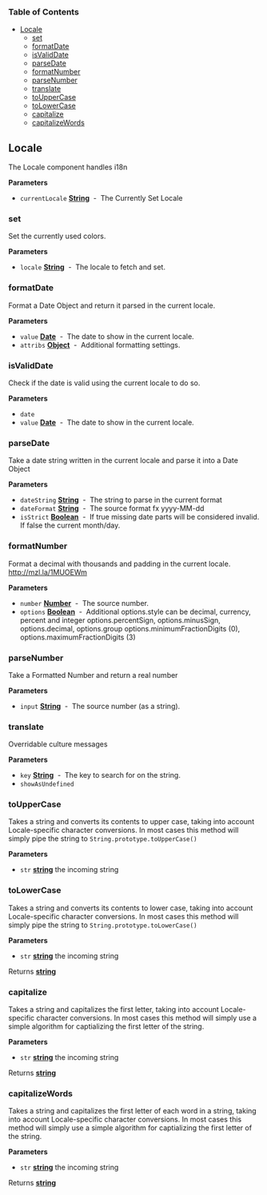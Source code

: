 <!-- Generated by documentation.js. Update this documentation by updating the source code. -->

### Table of Contents

-   [Locale](#locale)
    -   [set](#set)
    -   [formatDate](#formatdate)
    -   [isValidDate](#isvaliddate)
    -   [parseDate](#parsedate)
    -   [formatNumber](#formatnumber)
    -   [parseNumber](#parsenumber)
    -   [translate](#translate)
    -   [toUpperCase](#touppercase)
    -   [toLowerCase](#tolowercase)
    -   [capitalize](#capitalize)
    -   [capitalizeWords](#capitalizewords)

## Locale

The Locale component handles i18n

**Parameters**

-   `currentLocale` **[String](https://developer.mozilla.org/en-US/docs/Web/JavaScript/Reference/Global_Objects/String)**  -  The Currently Set Locale

### set

Set the currently used colors.

**Parameters**

-   `locale` **[String](https://developer.mozilla.org/en-US/docs/Web/JavaScript/Reference/Global_Objects/String)**  -  The locale to fetch and set.

### formatDate

Format a Date Object and return it parsed in the current locale.

**Parameters**

-   `value` **[Date](https://developer.mozilla.org/en-US/docs/Web/JavaScript/Reference/Global_Objects/Date)**  -  The date to show in the current locale.
-   `attribs` **[Object](https://developer.mozilla.org/en-US/docs/Web/JavaScript/Reference/Global_Objects/Object)**  -  Additional formatting settings.

### isValidDate

Check if the date is valid using the current locale to do so.

**Parameters**

-   `date`  
-   `value` **[Date](https://developer.mozilla.org/en-US/docs/Web/JavaScript/Reference/Global_Objects/Date)**  -  The date to show in the current locale.

### parseDate

Take a date string written in the current locale and parse it into a Date Object

**Parameters**

-   `dateString` **[String](https://developer.mozilla.org/en-US/docs/Web/JavaScript/Reference/Global_Objects/String)**  -  The string to parse in the current format
-   `dateFormat` **[String](https://developer.mozilla.org/en-US/docs/Web/JavaScript/Reference/Global_Objects/String)**  -  The source format fx yyyy-MM-dd
-   `isStrict` **[Boolean](https://developer.mozilla.org/en-US/docs/Web/JavaScript/Reference/Global_Objects/Boolean)**  -  If true missing date parts will be considered invalid. If false the current month/day.

### formatNumber

Format a decimal with thousands and padding in the current locale.
<http://mzl.la/1MUOEWm>

**Parameters**

-   `number` **[Number](https://developer.mozilla.org/en-US/docs/Web/JavaScript/Reference/Global_Objects/Number)**  -  The source number.
-   `options` **[Boolean](https://developer.mozilla.org/en-US/docs/Web/JavaScript/Reference/Global_Objects/Boolean)**  -  Additional options.style can be decimal, currency, percent and integer options.percentSign, options.minusSign, options.decimal, options.group options.minimumFractionDigits (0), options.maximumFractionDigits (3)

### parseNumber

Take a Formatted Number and return a real number

**Parameters**

-   `input` **[String](https://developer.mozilla.org/en-US/docs/Web/JavaScript/Reference/Global_Objects/String)**  -  The source number (as a string).

### translate

Overridable culture messages

**Parameters**

-   `key` **[String](https://developer.mozilla.org/en-US/docs/Web/JavaScript/Reference/Global_Objects/String)**  -  The key to search for on the string.
-   `showAsUndefined`  

### toUpperCase

Takes a string and converts its contents to upper case, taking into account Locale-specific character conversions.
In most cases this method will simply pipe the string to `String.prototype.toUpperCase()`

**Parameters**

-   `str` **[string](https://developer.mozilla.org/en-US/docs/Web/JavaScript/Reference/Global_Objects/String)** the incoming string

### toLowerCase

Takes a string and converts its contents to lower case, taking into account Locale-specific character conversions.
In most cases this method will simply pipe the string to `String.prototype.toLowerCase()`

**Parameters**

-   `str` **[string](https://developer.mozilla.org/en-US/docs/Web/JavaScript/Reference/Global_Objects/String)** the incoming string

Returns **[string](https://developer.mozilla.org/en-US/docs/Web/JavaScript/Reference/Global_Objects/String)** 

### capitalize

Takes a string and capitalizes the first letter, taking into account Locale-specific character conversions.
In most cases this method will simply use a simple algorithm for captializing the first letter of the string.

**Parameters**

-   `str` **[string](https://developer.mozilla.org/en-US/docs/Web/JavaScript/Reference/Global_Objects/String)** the incoming string

Returns **[string](https://developer.mozilla.org/en-US/docs/Web/JavaScript/Reference/Global_Objects/String)** 

### capitalizeWords

Takes a string and capitalizes the first letter of each word in a string, taking into account Locale-specific character conversions.
In most cases this method will simply use a simple algorithm for captializing the first letter of the string.

**Parameters**

-   `str` **[string](https://developer.mozilla.org/en-US/docs/Web/JavaScript/Reference/Global_Objects/String)** the incoming string

Returns **[string](https://developer.mozilla.org/en-US/docs/Web/JavaScript/Reference/Global_Objects/String)** 
